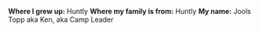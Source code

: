 __Where I grew up:__ Huntly
__Where my family is from:__ Huntly
__My name:__ Jools Topp aka Ken, aka Camp Leader


